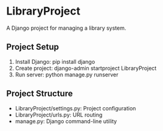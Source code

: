# LibraryProject

A Django project for managing a library system.

## Project Setup

1. Install Django: pip install django
2. Create project: django-admin startproject LibraryProject
3. Run server: python manage.py runserver

## Project Structure

- LibraryProject/settings.py: Project configuration
- LibraryProject/urls.py: URL routing
- manage.py: Django command-line utility
